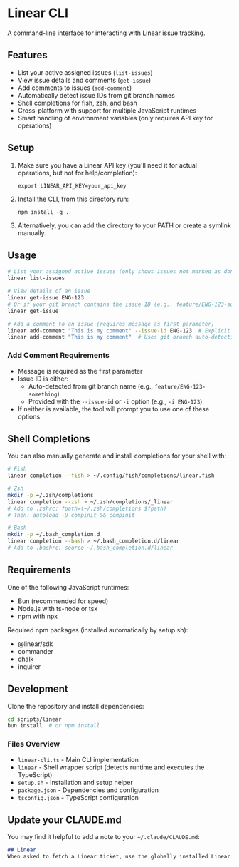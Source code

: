# Linear CLI

A command-line interface for interacting with Linear issue tracking.

## Features

- List your active assigned issues (`list-issues`) 
- View issue details and comments (`get-issue`)
- Add comments to issues (`add-comment`)
- Automatically detect issue IDs from git branch names
- Shell completions for fish, zsh, and bash
- Cross-platform with support for multiple JavaScript runtimes
- Smart handling of environment variables (only requires API key for operations)

## Setup

1. Make sure you have a Linear API key (you'll need it for actual operations, but not for help/completion):
   ```
   export LINEAR_API_KEY=your_api_key
   ```

2. Install the CLI, from this directory run:
   ```
   npm install -g .
   ```

3. Alternatively, you can add the directory to your PATH or create a symlink manually.

## Usage

```bash
# List your assigned active issues (only shows issues not marked as done/canceled)
linear list-issues

# View details of an issue
linear get-issue ENG-123
# Or if your git branch contains the issue ID (e.g., feature/ENG-123-something)
linear get-issue

# Add a comment to an issue (requires message as first parameter)
linear add-comment "This is my comment" --issue-id ENG-123  # Explicit ID
linear add-comment "This is my comment"  # Uses git branch auto-detection
```

### Add Comment Requirements

- Message is required as the first parameter
- Issue ID is either:
  - Auto-detected from git branch name (e.g., `feature/ENG-123-something`)
  - Provided with the `--issue-id` or `-i` option (e.g., `-i ENG-123`) 
- If neither is available, the tool will prompt you to use one of these options

## Shell Completions

You can also manually generate and install completions for your shell with:

```bash
# Fish
linear completion --fish > ~/.config/fish/completions/linear.fish

# Zsh
mkdir -p ~/.zsh/completions
linear completion --zsh > ~/.zsh/completions/_linear
# Add to .zshrc: fpath=(~/.zsh/completions $fpath)
# Then: autoload -U compinit && compinit

# Bash
mkdir -p ~/.bash_completion.d
linear completion --bash > ~/.bash_completion.d/linear
# Add to .bashrc: source ~/.bash_completion.d/linear
```

## Requirements

One of the following JavaScript runtimes:
- Bun (recommended for speed)
- Node.js with ts-node or tsx
- npm with npx

Required npm packages (installed automatically by setup.sh):
- @linear/sdk
- commander
- chalk
- inquirer

## Development

Clone the repository and install dependencies:

```bash
cd scripts/linear
bun install  # or npm install
```

### Files Overview

- `linear-cli.ts` - Main CLI implementation
- `linear` - Shell wrapper script (detects runtime and executes the TypeScript)
- `setup.sh` - Installation and setup helper
- `package.json` - Dependencies and configuration
- `tsconfig.json` - TypeScript configuration

## Update your CLAUDE.md

You may find it helpful to add a note to your `~/.claude/CLAUDE.md`:

```md
## Linear
When asked to fetch a Linear ticket, use the globally installed Linear CLI: `linear get-issue ENG-XXXX > thoughts/shared/tickets/eng-XXXX.md`
```
